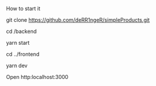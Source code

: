 How to start it

git clone https://github.com/deRR1ngeR/simpleProducts.git

cd /backend

yarn start

cd ../frontend

yarn dev

Open http:localhost:3000
